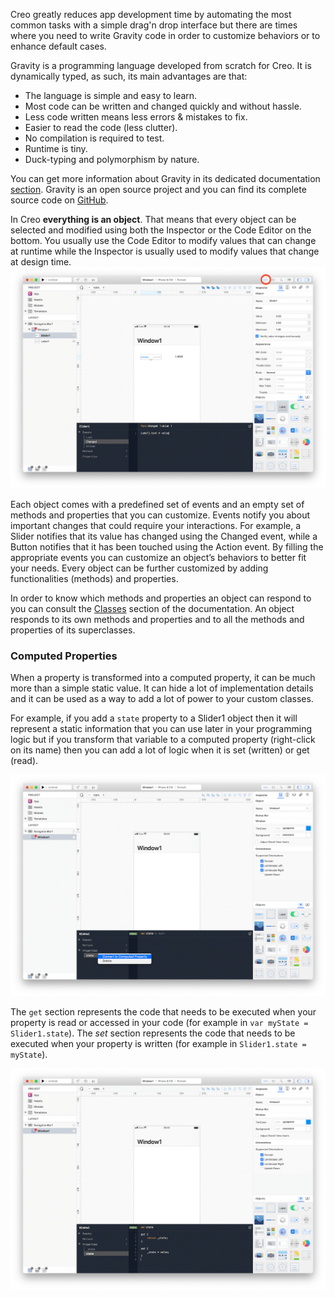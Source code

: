 Creo greatly reduces app development time by automating the most common tasks with a simple drag'n drop interface but there are times where you need to write Gravity code in order to customize behaviors or to enhance default cases.


Gravity is a programming language developed from scratch for Creo. It is dynamically typed, as such, its main advantages are that:
* The language is simple and easy to learn.
* Most code can be written and changed quickly and without hassle.
* Less code written means less errors & mistakes to fix.
* Easier to read the code (less clutter).
* No compilation is required to test.
* Runtime is tiny.
* Duck-typing and polymorphism by nature. 


You can get more information about Gravity in its dedicated documentation [section](https://docs.creolabs.com/gravity/).
Gravity is an open source project and you can find its complete source code on [GitHub](https://github.com/marcobambini/gravity).


In Creo **everything is an object**. That means that every object can be selected and modified using both the Inspector or the Code Editor on the bottom. You usually use the Code Editor to modify values that can change at runtime while the Inspector is usually used to modify values that change at design time.
![Creo](../images/creo/code_1.png)

Each object comes with a predefined set of events and an empty set of methods and properties that you can customize. Events notify you about important changes that could require your interactions. For example, a Slider notifies that its value has changed using the Changed event, while a Button notifies that it has been touched using the Action event. By filling the appropriate events you can customize an object’s behaviors to better fit your needs. Every object can be further customized by adding functionalities (methods) and properties.

In order to know which methods and properties an object can respond to you can consult the [Classes](https://docs.creolabs.com/classes/) section of the documentation. An object responds to its own methods and properties and to all the methods and properties of its superclasses.

### Computed Properties

When a property is transformed into a computed property, it can be much more than a simple static value. It can hide a lot of implementation details and it can be used as a way to add a lot of power to your custom classes.

For example, if you add a ```state``` property to a Slider1 object then it will represent a static information that you can use later in your programming logic but if you transform that variable to a computed property (right-click on its name) then you can add a lot of logic when it is set (written) or get (read).

![Creo](../images/creo/code_2.png)

The ```get``` section represents the code that needs to be executed when your property is read or accessed in your code (for example in ```var myState = Slider1.state```). The _set_ section represents the code that needs to be executed when your property is written (for example in ```Slider1.state = myState```).

![Creo](../images/creo/code_3.png)